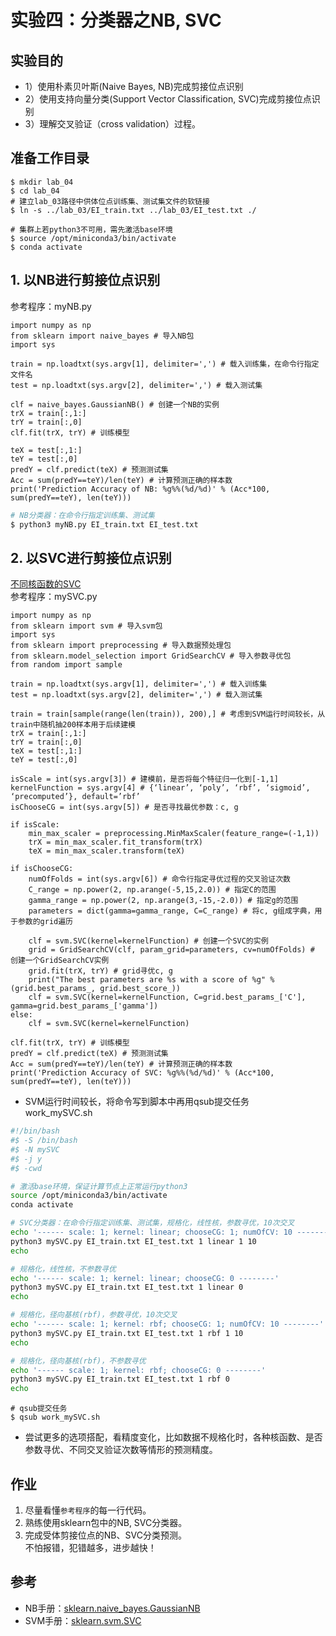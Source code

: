 # 实验四：分类器之NB, SVC

## 实验目的
* 1）使用朴素贝叶斯(Naive Bayes, NB)完成剪接位点识别
* 2）使用支持向量分类(Support Vector Classification, SVC)完成剪接位点识别
* 3）理解交叉验证（cross validation）过程。

## 准备工作目录
```
$ mkdir lab_04
$ cd lab_04
# 建立lab_03路径中供体位点训练集、测试集文件的软链接
$ ln -s ../lab_03/EI_train.txt ../lab_03/EI_test.txt ./

# 集群上若python3不可用，需先激活base环境
$ source /opt/miniconda3/bin/activate
$ conda activate
```

## 1. 以NB进行剪接位点识别
参考程序：myNB.py
```python3
import numpy as np
from sklearn import naive_bayes # 导入NB包
import sys

train = np.loadtxt(sys.argv[1], delimiter=',') # 载入训练集，在命令行指定文件名
test = np.loadtxt(sys.argv[2], delimiter=',') # 载入测试集

clf = naive_bayes.GaussianNB() # 创建一个NB的实例
trX = train[:,1:]
trY = train[:,0]
clf.fit(trX, trY) # 训练模型

teX = test[:,1:]
teY = test[:,0]
predY = clf.predict(teX) # 预测测试集
Acc = sum(predY==teY)/len(teY) # 计算预测正确的样本数
print('Prediction Accuracy of NB: %g%%(%d/%d)' % (Acc*100, sum(predY==teY), len(teY)))
```

```bash
# NB分类器：在命令行指定训练集、测试集
$ python3 myNB.py EI_train.txt EI_test.txt
```

## 2. 以SVC进行剪接位点识别
[不同核函数的SVC](https://scikit-learn.org/stable/_images/sphx_glr_plot_iris_svc_0011.png) <br>
参考程序：mySVC.py
```python3
import numpy as np
from sklearn import svm # 导入svm包
import sys
from sklearn import preprocessing # 导入数据预处理包
from sklearn.model_selection import GridSearchCV # 导入参数寻优包
from random import sample

train = np.loadtxt(sys.argv[1], delimiter=',') # 载入训练集
test = np.loadtxt(sys.argv[2], delimiter=',') # 载入测试集

train = train[sample(range(len(train)), 200),] # 考虑到SVM运行时间较长，从train中随机抽200样本用于后续建模
trX = train[:,1:]
trY = train[:,0]
teX = test[:,1:]
teY = test[:,0]

isScale = int(sys.argv[3]) # 建模前，是否将每个特征归一化到[-1,1]
kernelFunction = sys.argv[4] # {‘linear’, ‘poly’, ‘rbf’, ‘sigmoid’, ‘precomputed’}, default=’rbf’
isChooseCG = int(sys.argv[5]) # 是否寻找最优参数：c, g

if isScale:
    min_max_scaler = preprocessing.MinMaxScaler(feature_range=(-1,1))
    trX = min_max_scaler.fit_transform(trX)
    teX = min_max_scaler.transform(teX)

if isChooseCG:
    numOfFolds = int(sys.argv[6]) # 命令行指定寻优过程的交叉验证次数
    C_range = np.power(2, np.arange(-5,15,2.0)) # 指定C的范围
    gamma_range = np.power(2, np.arange(3,-15,-2.0)) # 指定g的范围
    parameters = dict(gamma=gamma_range, C=C_range) # 将c, g组成字典，用于参数的grid遍历
    
    clf = svm.SVC(kernel=kernelFunction) # 创建一个SVC的实例
    grid = GridSearchCV(clf, param_grid=parameters, cv=numOfFolds) # 创建一个GridSearchCV实例
    grid.fit(trX, trY) # grid寻优c, g
    print("The best parameters are %s with a score of %g" % (grid.best_params_, grid.best_score_))
    clf = svm.SVC(kernel=kernelFunction, C=grid.best_params_['C'], gamma=grid.best_params_['gamma'])
else:
    clf = svm.SVC(kernel=kernelFunction)
    
clf.fit(trX, trY) # 训练模型
predY = clf.predict(teX) # 预测测试集
Acc = sum(predY==teY)/len(teY) # 计算预测正确的样本数
print('Prediction Accuracy of SVC: %g%%(%d/%d)' % (Acc*100, sum(predY==teY), len(teY)))
```

* SVM运行时间较长，将命令写到脚本中再用qsub提交任务 <br>
work_mySVC.sh
```bash
#!/bin/bash
#$ -S /bin/bash
#$ -N mySVC
#$ -j y
#$ -cwd

# 激活base环境，保证计算节点上正常运行python3
source /opt/miniconda3/bin/activate
conda activate

# SVC分类器：在命令行指定训练集、测试集，规格化，线性核，参数寻优，10次交叉
echo '------ scale: 1; kernel: linear; chooseCG: 1; numOfCV: 10 --------'
python3 mySVC.py EI_train.txt EI_test.txt 1 linear 1 10
echo

# 规格化，线性核，不参数寻优
echo '------ scale: 1; kernel: linear; chooseCG: 0 --------'
python3 mySVC.py EI_train.txt EI_test.txt 1 linear 0
echo

# 规格化，径向基核(rbf)，参数寻优，10次交叉
echo '------ scale: 1; kernel: rbf; chooseCG: 1; numOfCV: 10 --------'
python3 mySVC.py EI_train.txt EI_test.txt 1 rbf 1 10
echo

# 规格化，径向基核(rbf)，不参数寻优
echo '------ scale: 1; kernel: rbf; chooseCG: 0 --------'
python3 mySVC.py EI_train.txt EI_test.txt 1 rbf 0
echo
```
```
# qsub提交任务
$ qsub work_mySVC.sh
```

* 尝试更多的选项搭配，看精度变化，比如数据不规格化时，各种核函数、是否参数寻优、不同交叉验证次数等情形的预测精度。

## 作业
1. 尽量看懂`参考程序`的每一行代码。  
2. 熟练使用sklearn包中的NB, SVC分类器。  
3. 完成受体剪接位点的NB、SVC分类预测。  
不怕报错，犯错越多，进步越快！  

## 参考
* NB手册：[sklearn.naive_bayes.GaussianNB](https://scikit-learn.org/stable/modules/naive_bayes.html#gaussian-naive-bayes)
* SVM手册：[sklearn.svm.SVC](https://scikit-learn.org/stable/modules/svm.html#classification)

